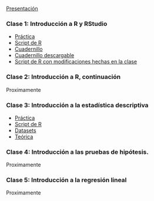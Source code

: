 [Presentación](https://a2b2c-cursos.github.io/analisis_de_datos_con_r_octubre_2020/clases/clase_1/presentacion.pdf)  

### Clase 1: Introducción a R y RStudio

* [Práctica](https://a2b2c-cursos.github.io/analisis_de_datos_con_r_octubre_2020/clases/clase_1/practica_dia_1.docx)  
* [Script de R](https://a2b2c-cursos.github.io/analisis_de_datos_con_r_octubre_2020/clases/clase_1/dia_1.R)  
* [Cuadernillo](https://rpubs.com/msbeckel/cursoR_dia1)
* [Cuadernillo descargable](https://a2b2c-cursos.github.io/analisis_de_datos_con_r_octubre_2020/clases/clase_1/dia_1.Rmd)
* [Script de R con modificaciones hechas en la clase](https://a2b2c-cursos.github.io/analisis_de_datos_con_r_octubre_2020/clases/clase_1/dia_1_con_ediciones_hechas_en_clase)

### Clase 2: Introducción a R, continuación

Proximamente

### Clase 3: Introducción a la estadística descriptiva

* [Práctica](https://a2b2c-cursos.github.io/analisis_de_datos_con_r_octubre_2020/clases/clase_3/practica_dia_3.pdf)   
* [Script de R](https://a2b2c-cursos.github.io/analisis_de_datos_con_r_octubre_2020/clases/clase_3/dia_3.R)  
* [Datasets](https://a2b2c-cursos.github.io/analisis_de_datos_con_r_octubre_2020/clases/clase_3/datasets.zip)    
* [Teórica](https://a2b2c-cursos.github.io/analisis_de_datos_con_r_octubre_2020/clases/clase_3/dia_3.pdf)    

### Clase 4: Introducción a las pruebas de hipótesis.

Proximamente

### Clase 5: Introducción a la regresión lineal
 
Proximamente
